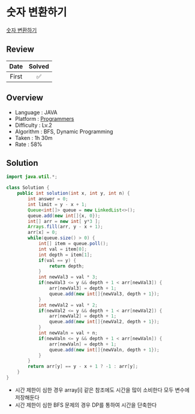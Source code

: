 # 숫자 변환하기

[숫자 변환하기](https://school.programmers.co.kr/learn/courses/30/lessons/154538)

## Review

| Date  | Solved |
| :---: | :----: |
| First |   ✅   |

## Overview

- Language : JAVA
- Platform : [Programmers](https://school.programmers.co.kr/learn/challenges)
- Difficulty : Lv.2
- Algorithm : BFS, Dynamic Programming
- Taken : 1h 30m
- Rate : 58%

## Solution

```JAVA
import java.util.*;

class Solution {
    public int solution(int x, int y, int n) {
        int answer = 0;
        int limit = y - x + 1;
        Queue<int[]> queue = new LinkedList<>();
        queue.add(new int[]{x, 0});
        int[] arr = new int[ y*3 ];
        Arrays.fill(arr, y - x + 1);
        arr[x] = 0;
        while(queue.size() > 0) {
            int[] item = queue.poll();
            int val = item[0];
            int depth = item[1];
            if(val == y) {
                return depth;
            }
            int newVal3 = val * 3;
            if(newVal3 <= y && depth + 1 < arr[newVal3]) {
                arr[newVal3] = depth + 1;
                queue.add(new int[]{newVal3, depth + 1});
            }
            int newVal2 = val * 2;
            if(newVal2 <= y && depth + 1 < arr[newVal2]) {
                arr[newVal2] = depth + 1;
                queue.add(new int[]{newVal2, depth + 1});
            }
            int newValn = val + n;
            if(newValn <= y && depth + 1 < arr[newValn]) {
                arr[newValn] = depth + 1;
                queue.add(new int[]{newValn, depth + 1});
            }
        }
        return arr[y] == y - x + 1 ? -1 : arr[y];
    }
}
```

- 시간 제한이 심한 경우 array[i] 같은 참조에도 시간을 많이 소비한다 모두 변수에 저장해둔다
- 시간 제한이 심한 BFS 문제의 경우 DP를 통하여 시간을 단축한다
